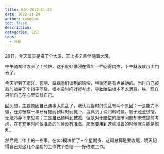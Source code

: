 ```yaml
---
title: 日记-2022-11-29
date: 2022-11-29
author: YangQun
toc: false
description:
categories: 日记
tags:
  - 日记
---
```


29日，今天属实是降了个大温，天上多云且伴随着大风。

中午骑车出去买了个煎饼，这手就好像浸在雪里一样砭得肉疼，下午就没敢再出门去了。

今天听到了宏洋、喜朋、燊磊他们谈到的赔偿，稍微还是有点嫉妒的。当时自己被裁时被弄了个措手不及，根本没时间好好考虑，导致赔偿根本不太满意。唉，现在只能自己在心里安慰自己。

回头想，主要原因自己遇事太慌乱了，我认为当时的慌乱有两个原因：一是能力不强，在对被裁一事已有提前预料的前提下，当真到了谈判的时候，脑子还是很懵，无法冷静下来思考；二是虽已预料到被裁，但是对于赔偿的细节问题却未做提前考虑，在有充足时间做准备的时候没有准备，那当要用到这些准备的时候就只能是慌乱。

然后是工作上的一些事。在tob模块忙了三个星期多，这周总算是要收尾，明天记得自己对这几个星期的工作做个总结——好改进工作。

